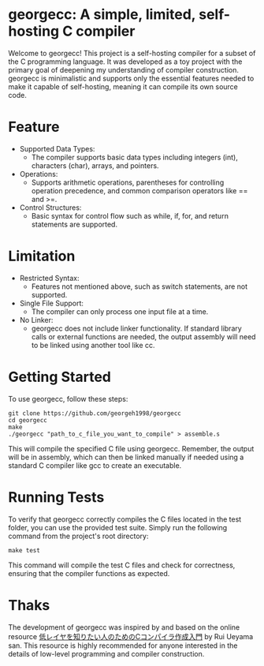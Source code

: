 # georgecc: A simple, limited, self-hosting C compiler

Welcome to georgecc! This project is a self-hosting compiler for a subset of the C programming language. It was developed as a toy project with the primary goal of deepening my understanding of compiler construction. georgecc is minimalistic and supports only the essential features needed to make it capable of self-hosting, meaning it can compile its own source code.

# Feature

- Supported Data Types:
  - The compiler supports basic data types including integers (int), characters (char), arrays, and pointers.
- Operations: 
  - Supports arithmetic operations, parentheses for controlling operation precedence, and common comparison operators like == and >=.
- Control Structures: 
  - Basic syntax for control flow such as while, if, for, and return statements are supported. 



# Limitation

- Restricted Syntax: 
  - Features not mentioned above, such as switch statements, are not supported.
- Single File Support: 
  - The compiler can only process one input file at a time.
- No Linker: 
  - georgecc does not include linker functionality. If standard library calls or external functions are needed, the output assembly will need to be linked using another tool like cc.
 

# Getting Started
To use georgecc, follow these steps:

```
git clone https://github.com/georgeh1998/georgecc
cd georgecc
make
./georgecc "path_to_c_file_you_want_to_compile" > assemble.s
```

This will compile the specified C file using georgecc. Remember, the output will be in assembly, which can then be linked manually if needed using a standard C compiler like gcc to create an executable.


# Running Tests
To verify that georgecc correctly compiles the C files located in the test folder, you can use the provided test suite. Simply run the following command from the project's root directory:

```
make test
```
This command will compile the test C files and check for correctness, ensuring that the compiler functions as expected.


# Thaks
The development of georgecc was inspired by and based on the online resource [低レイヤを知りたい人のためのCコンパイラ作成入門](https://www.sigbus.info/compilerbook) by Rui Ueyama san. This resource is highly recommended for anyone interested in the details of low-level programming and compiler construction.
